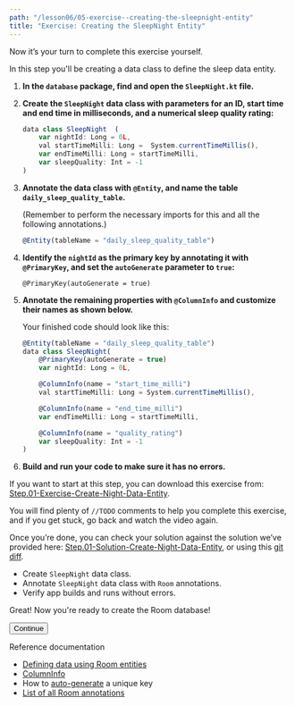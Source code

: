 ```yaml
---
path: "/lesson06/05-exercise--creating-the-sleepnight-entity"
title: "Exercise: Creating the SleepNight Entity"
---
```


<youtube id="zSpW0ctZKz8"></youtube>

<p>Now it’s your turn to complete this exercise yourself.</p>
<p>In this step you'll be creating a data class to define the sleep data entity.</p>
<ol>
<li><p><strong>In the <code>database</code> package, find and open the <code>SleepNight.kt</code> file.</strong> </p>
</li>
<li><p><strong>Create the <code>SleepNight</code> data class with parameters for an ID, start time and end time in milliseconds, and a numerical sleep quality rating:</strong></p>

```ts
data class SleepNight  (
    var nightId: Long = 0L,
    val startTimeMilli: Long =  System.currentTimeMillis(),
    var endTimeMilli: Long = startTimeMilli,
    var sleepQuality: Int = -1
)
```

</li>
<li><p><strong>Annotate the data class with <code>@Entity</code>, and name the table <code>daily_sleep_quality_table</code>.</strong></p>
<p>(Remember to perform the necessary imports for this and all the following annotations.)</p>

```ts
@Entity(tableName = "daily_sleep_quality_table")
```

</li>
<li><p><strong>Identify the <code>nightId</code> as the primary key by annotating it with <code>@PrimaryKey</code>, and set the <code>autoGenerate</code> parameter to <code>true</code>:</strong></p>
<p><code>@PrimaryKey(autoGenerate = true)</code></p>
</li>
<li><p><strong>Annotate the remaining properties with <code>@ColumnInfo</code> and customize their names as shown below.</strong></p>
<p>Your finished code should look like this: </p>

```ts
@Entity(tableName = "daily_sleep_quality_table")
data class SleepNight(
    @PrimaryKey(autoGenerate = true)
    var nightId: Long = 0L,

    @ColumnInfo(name = "start_time_milli")
    val startTimeMilli: Long = System.currentTimeMillis(),

    @ColumnInfo(name = "end_time_milli")
    var endTimeMilli: Long = startTimeMilli,

    @ColumnInfo(name = "quality_rating")
    var sleepQuality: Int = -1
)
```

</li>
<li><p><strong>Build and run your code to make sure it has no errors.</strong> </p>
</li>
</ol>
<p>If you want to start at this step, you can download this exercise from: <a target="_blank" href="https://github.com/udacity/andfun-kotlin-sleep-tracker/archive/Step.01-Exercise-Create-Night-Data-Entity.zip">Step.01-Exercise-Create-Night-Data-Entity</a>.</p>
<p>You will find plenty of <code>//TODO</code> comments to help you complete this exercise, and if you get stuck, go back and watch the video again.</p>
<p>Once you’re done, you can check your solution against the solution we’ve provided here: <a target="_blank" href="https://github.com/udacity/andfun-kotlin-sleep-tracker/tree/Step.01-Solution-Create-Night-Data-Entity">Step.01-Solution-Create-Night-Data-Entity</a>, or using this <a target="_blank" href="https://github.com/udacity/andfun-kotlin-sleep-tracker/compare/Step.01-Exercise-Create-Night-Data-Entity...Step.01-Solution-Create-Night-Data-Entity">git diff</a>.</p>

<text-box variant='learningObjectives' name='Complete these tasks to add a <code>SleepNight</code> entity to your app.'>

- Create <code>SleepNight</code> data class.
- Annotate <code>SleepNight</code> data class with <code>Room</code> annotations.
- Verify app builds and runs without errors.

</text-box>

<p>Great!  Now you're ready to create the Room database!</p>
<button>Continue</button>

<p>Reference documentation</p>
<ul>
<li><a target="_blank" href="https://developer.android.com/training/data-storage/room/defining-data.html">Defining data using Room entities</a></li>
<li><a target="_blank" href="https://developer.android.com/reference/android/arch/persistence/room/ColumnInfo">ColumnInfo</a></li>
<li>How to <a target="_blank" href="https://developer.android.com/reference/android/arch/persistence/room/PrimaryKey.html">auto-generate</a> a unique key</li>
<li><a target="_blank" href="https://developer.android.com/reference/android/arch/persistence/room/package-summary#annotations">List of all Room annotations</a></li>
</ul>
